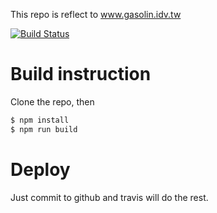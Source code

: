 This repo is reflect to www.gasolin.idv.tw

[![Build Status](https://travis-ci.org/gasolin/gasolin.github.io.png)](https://travis-ci.org/gasolin/gasolin.github.io)

Build instruction
====

Clone the repo, then

```sh
$ npm install
$ npm run build
```

Deploy
====

Just commit to github and travis will do the rest.

